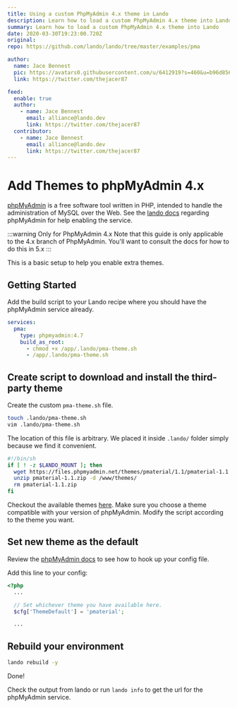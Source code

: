 ```yaml
---
title: Using a custom PhpMyAdmin 4.x theme in Lando
description: Learn how to load a custom PhpMyAdmin 4.x theme into Lando
summary: Learn how to load a custom PhpMyAdmin 4.x theme into Lando
date: 2020-03-30T19:23:00.720Z
original:
repo: https://github.com/lando/lando/tree/master/examples/pma

author:
  name: Jace Bennest
  pic: https://avatars0.githubusercontent.com/u/6412919?s=460&u=b96d856896743523cec75bad1d9aec42a7f8a25e&v=4
  link: https://twitter.com/thejacer87

feed:
  enable: true
  author:
    - name: Jace Bennest
      email: alliance@lando.dev
      link: https://twitter.com/thejacer87
  contributor:
    - name: Jace Bennest
      email: alliance@lando.dev
      link: https://twitter.com/thejacer87
---
```


# Add Themes to phpMyAdmin 4.x

<GuideHeader name="Jace Bennest" pic="https://avatars0.githubusercontent.com/u/6412919?s=460&u=b96d856896743523cec75bad1d9aec42a7f8a25e&v=4" link="https://twitter.com/thejacer87" test="https://github.com/lando/lando/tree/master/examples/pma" />
<YouTube url="" />

[phpMyAdmin](https://www.phpmyadmin.net/) is a free software tool written in PHP, intended to handle the administration of MySQL over the Web. See the [lando docs](https://docs.devwithlando.io/tutorials/phpmyadmin.html) regarding phpMyAdmin for help enabling the service.

:::warning Only for PhpMyAdmin 4.x
Note that this guide is only applicable to the 4.x branch of PhpMyAdmin. You'll want to consult the docs for how to do this in 5.x
:::

This is a basic setup to help you enable extra themes.

## Getting Started

Add the build script to your Lando recipe where you should have the phpMyAdmin service already.

```yaml
services:
  pma:
    type: phpmyadmin:4.7
    build_as_root:
      - chmod +x /app/.lando/pma-theme.sh
      - /app/.lando/pma-theme.sh
```

## Create script to download and install the third-party theme

Create the custom `pma-theme.sh` file.

```bash
touch .lando/pma-theme.sh
vim .lando/pma-theme.sh
```

The location of this file is arbitrary. We placed it inside `.lando/` folder simply because we find it convenient.

```bash
#!/bin/sh
if [ ! -z $LANDO_MOUNT ]; then
  wget https://files.phpmyadmin.net/themes/pmaterial/1.1/pmaterial-1.1.zip
  unzip pmaterial-1.1.zip -d /www/themes/
  rm pmaterial-1.1.zip
fi
```

Checkout the available themes [here](https://www.phpmyadmin.net/themes/). Make sure you choose a theme compatible with your version of phpMyAdmin. Modify the script according to the theme you want.

## Set new theme as the default

Review the [phpMyAdmin docs](https://docs.devwithlando.io/tutorials/phpmyadmin.html#using-custom-phpmyadmin-config-file) to see how to hook up your config file.

Add this line to your config:

```php
<?php
  ...

  // Set whichever theme you have available here.
  $cfg['ThemeDefault'] = 'pmaterial';

  ...
```

## Rebuild your environment

```bash
lando rebuild -y
```

Done!

Check the output from lando or run `lando info` to get the url for the phpMyAdmin service.

<GuideFooter test="https://github.com/lando/lando/tree/master/examples/pma" original="" repo="https://github.com/lando/lando/tree/master/examples/pma"/>
<Newsletter />
